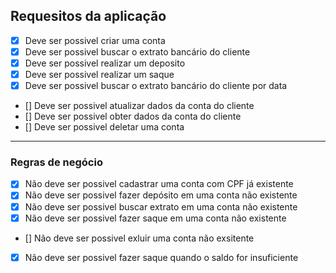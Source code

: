 ## Requesitos da aplicação

- [x] Deve ser possivel criar uma conta
- [x] Deve ser possivel buscar o extrato bancário do cliente
- [x] Deve ser possivel realizar um deposito
- [x] Deve ser possivel realizar um saque
- [x] Deve ser possivel buscar o extrato bancário do cliente por data
- [] Deve ser possivel atualizar dados da conta do cliente
- [] Deve ser possivel obter dados da conta do cliente
- [] Deve ser possivel deletar uma conta

---

### Regras de negócio

- [x] Não deve ser possivel cadastrar uma conta com CPF já existente
- [x] Não deve ser possivel fazer depósito em uma conta não existente
- [x] Não deve ser possivel buscar extrato em uma conta não existente
- [x] Não deve ser possivel fazer saque em uma conta não existente
- [] Não deve ser possivel exluir uma conta não exsitente
- [x] Não deve ser possivel fazer saque quando o saldo for insuficiente